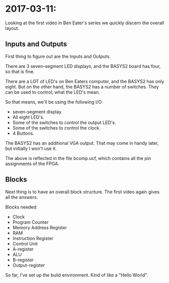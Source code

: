 # 2017-03-11:

Looking at the first video in Ben Eater's series we quickly discern the overall
layout.

## Inputs and Outputs
First thing to figure out are the Inputs and Outputs.

There are 3 seven-segment LED displays, and the BASYS2 board has four, so that
is fine.

There are a LOT of LED's on Ben Eaters computer, and the BASYS2 has only eight.
But on the other hand, the BASYS2 has a number of switches. They can be used to
control, what the LED's mean.

So that means, we'll be using the following I/O:
* seven-segment display.
* All eight LED's.
* Some of the switches to control the output LED's.
* Some of the switches to control the clock.
* 4 Buttons.

The BASYS2 has an additional VGA output. That may come in handy later, but
initially I won't use it.

The above is reflected in the file bcomp.ucf, which contains all the pin
assignments of the FPGA.

## Blocks
Next thing is to have an overall block structure. The first video again gives
all the answers.

Blocks needed:
* Clock
* Program Counter
* Memory Address Register
* RAM
* Instruction Register
* Control Unit
* A-register
* ALU
* B-register
* Output-register

So far, I've set up the build environment. Kind of like a "Hello World".
